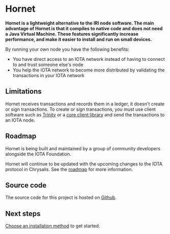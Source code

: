 # Hornet

**Hornet is a lightweight alternative to the IRI node software. The main advantage of Hornet is that it compiles to native code and does not need a Java Virtual Machine. These features significantly increase performance, and make it easier to install and run on small devices.**

By running your own node you have the following benefits:

- You have direct access to an IOTA network instead of having to connect to and trust someone else's node
- You help the IOTA network to become more distributed by validating the transactions in your IOTA network

## Limitations

Hornet receives transactions and records them in a ledger, it doesn't create or sign transactions. To create or sign transactions, you must use client software such as [Trinity](root://wallets/0.1/trinity/introduction/overview.md) or a [core client library](root://core/1.0/overview.md) and send the transactions to an IOTA node.

## Roadmap

Hornet is being built and maintained by a group of community developers alongside the IOTA Foundation.

Hornet will continue to be updated with the upcoming changes to the IOTA protocol in Chrysalis. See the [roadmap](https://roadmap.iota.org/chrysalis) for more information.

## Source code

The source code for this project is hosted on [Github](https://github.com/gohornet/hornet).

## Next steps

[Choose an installation method](tutorials/install-hornet.md) to get started.

